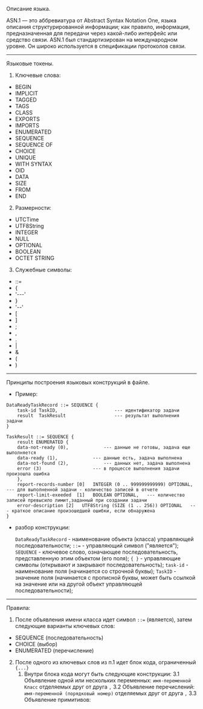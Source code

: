 Описание языка.

ASN.1 — это аббревиатура от Abstract Syntax Notation One, языка описания структурированной информации;
как правило, информация, предназначенная для передачи через какой-либо интерфейс или средство связи.
ASN.1 был стандартизирован на международном уровне. 
Он широко используется в спецификации протоколов связи.

---
Языковые токены.

1. Ключевые слова:

- BEGIN
- IMPLICIT
- TAGGED
- TAGS
- CLASS
- EXPORTS
- IMPORTS
- ENUMERATED
- SEQUENCE
- SEQUENCE OF
- CHOICE
- UNIQUE
- WITH SYNTAX
- OID
- DATA
- SIZE
- FROM
- END

2. Размерности:

- UTCTime
- UTF8String
- INTEGER
- NULL
- OPTIONAL
- BOOLEAN
- OCTET STRING

3. Служебные символы:

- ::=
- {
- '---'
- }
- '--'
- [
- ]
- ;
- ,
- .
- |
- &
- (
- )

---
Принципы построения языковых конструкций в файле.

- Пример:

```
DataReadyTaskRecord ::=	SEQUENCE {
    task-id	TaskID,						--- идентификатор задачи
    result	TaskResult					--- результат выполнения задачи
}

TaskResult ::= SEQUENCE {
    result ENUMERATED {
    data-not-ready (0),				--- данные не готовы, задача еще выполняется
    data-ready (1),				--- данные есть, задача выполнена
    data-not-found (2),				--- данных нет, задача выполнена
    error (3)					--- в процессе выполнения задачи произошла ошибка
    },
    report-records-number [0]	INTEGER (0 .. 999999999999) OPTIONAL,	--- для выполненной задачи - количество записей в отчете
    report-limit-exeeded  [1]	BOOLEAN OPTIONAL,	--- количество записей превысило лимит,заданный при создании задачи
    error-description [2] 	UTF8String (SIZE (1 .. 256)) OPTIONAL	--- краткое описание произошедшей ошибки, если обнаружена
}
```
- разбор конструкции:

  `DataReadyTaskRecord` - наименование объекта (класса) управляющей последовательности;
  `::=` - управляющий символ ("является");
  `SEQUENCE` - ключевое слово, означающее последовательность, представленную этим объектом (его поля);
  `{ }` - управляющие символы (открывают и закрывают последовательность);
  `task-id` - наименование поля (начинается со строчной буквы);
  `TaskID` - значение поля (начинается с прописной буквы, может быть ссылкой на значение или на другой объект управляющей последовательности);
---
Правила:

1. После объявления имени класса идет символ `::=` (является), затем следующие варианты ключевых слов:
 - SEQUENCE (последовательность)
 - CHOICE (выбор)
 - ENUMERATED (перечисление)

2. После одного из ключевых слов из п.1 идет блок кода, ограниченный `{...}`
   1. Внутри блока кода могут быть следующие конструкции:
       3.1 Объявление одной или нескольких переменных: `имя-переменной Класс` отделяемых друг от друга `,`
       3.2 Объявление перечислений: `имя-переменной (порядковый номер)` отделяемых друг от друга `,`
       3.3 Объявление примитивов:




